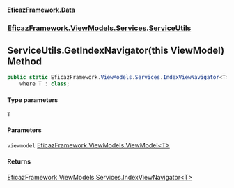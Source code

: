 #### [EficazFramework.Data](EficazFrameworkData.md 'EficazFramework Data')
### [EficazFramework.ViewModels.Services](EficazFrameworkData.md#EficazFramework.ViewModels.Services 'EficazFramework.ViewModels.Services').[ServiceUtils](EficazFramework.ViewModels.Services/ServiceUtils.md 'EficazFramework.ViewModels.Services.ServiceUtils')

## ServiceUtils.GetIndexNavigator<T>(this ViewModel<T>) Method

```csharp
public static EficazFramework.ViewModels.Services.IndexViewNavigator<T> GetIndexNavigator<T>(this EficazFramework.ViewModels.ViewModel<T> viewmodel)
    where T : class;
```
#### Type parameters

<a name='EficazFramework.ViewModels.Services.ServiceUtils.GetIndexNavigator_T_(thisEficazFramework.ViewModels.ViewModel_T_).T'></a>

`T`
#### Parameters

<a name='EficazFramework.ViewModels.Services.ServiceUtils.GetIndexNavigator_T_(thisEficazFramework.ViewModels.ViewModel_T_).viewmodel'></a>

`viewmodel` [EficazFramework.ViewModels.ViewModel&lt;](EficazFramework.ViewModels/ViewModel_T_.md 'EficazFramework.ViewModels.ViewModel<T>')[T](EficazFramework.ViewModels.Services/ServiceUtils/GetIndexNavigator_T_(thisViewModel_T_).md#EficazFramework.ViewModels.Services.ServiceUtils.GetIndexNavigator_T_(thisEficazFramework.ViewModels.ViewModel_T_).T 'EficazFramework.ViewModels.Services.ServiceUtils.GetIndexNavigator<T>(this EficazFramework.ViewModels.ViewModel<T>).T')[&gt;](EficazFramework.ViewModels/ViewModel_T_.md 'EficazFramework.ViewModels.ViewModel<T>')

#### Returns
[EficazFramework.ViewModels.Services.IndexViewNavigator&lt;](EficazFramework.ViewModels.Services/IndexViewNavigator_T_.md 'EficazFramework.ViewModels.Services.IndexViewNavigator<T>')[T](EficazFramework.ViewModels.Services/ServiceUtils/GetIndexNavigator_T_(thisViewModel_T_).md#EficazFramework.ViewModels.Services.ServiceUtils.GetIndexNavigator_T_(thisEficazFramework.ViewModels.ViewModel_T_).T 'EficazFramework.ViewModels.Services.ServiceUtils.GetIndexNavigator<T>(this EficazFramework.ViewModels.ViewModel<T>).T')[&gt;](EficazFramework.ViewModels.Services/IndexViewNavigator_T_.md 'EficazFramework.ViewModels.Services.IndexViewNavigator<T>')